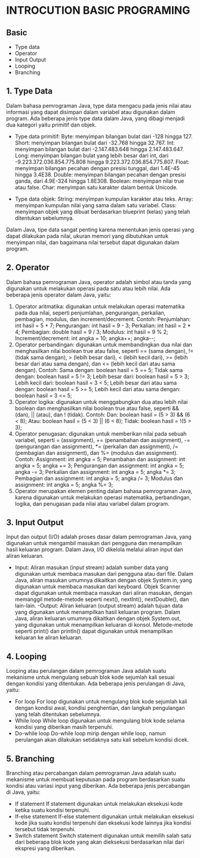 # INTROCUTION BASIC PROGRAMING

## Basic
- Type data
- Operator
- Input Output
- Looping
- Branching


## 1. Type Data
Dalam bahasa pemrograman Java, type data mengacu pada jenis nilai atau informasi yang dapat disimpan dalam variabel atau digunakan dalam program. Ada beberapa jenis type data dalam Java, yang dibagi menjadi dua kategori yaitu primitif dan objek.

* Type data primitif:
Byte: menyimpan bilangan bulat dari -128 hingga 127.
Short: menyimpan bilangan bulat dari -32.768 hingga 32.767.
Int: menyimpan bilangan bulat dari -2.147.483.648 hingga 2.147.483.647.
Long: menyimpan bilangan bulat yang lebih besar dari int, dari -9.223.372.036.854.775.808 hingga 9.223.372.036.854.775.807.
Float: menyimpan bilangan pecahan dengan presisi tunggal, dari 1.4E-45 hingga 3.4E38.
Double: menyimpan bilangan pecahan dengan presisi ganda, dari 4.9E-324 hingga 1.8E308.
Boolean: menyimpan nilai true atau false.
Char: menyimpan satu karakter dalam bentuk Unicode.

* Type data objek:
String: menyimpan kumpulan karakter atau teks.
Array: menyimpan kumpulan nilai yang sama dalam satu variabel.
Class: menyimpan objek yang dibuat berdasarkan blueprint (kelas) yang telah ditentukan sebelumnya.

Dalam Java, tipe data sangat penting karena menentukan jenis operasi yang dapat dilakukan pada nilai, ukuran memori yang dibutuhkan untuk menyimpan nilai, dan bagaimana nilai tersebut dapat digunakan dalam program.

## 2. Operator
Dalam bahasa pemrograman Java, operator adalah simbol atau tanda yang digunakan untuk melakukan operasi pada satu atau lebih nilai. Ada beberapa jenis operator dalam Java, yaitu:

1. Operator aritmatika: digunakan untuk melakukan operasi matematika pada dua nilai, seperti penjumlahan, pengurangan, perkalian, pembagian, modulus, dan increment/decrement.
Contoh:
Penjumlahan: int hasil = 5 + 7;
Pengurangan: int hasil = 9 - 3;
Perkalian: int hasil = 2 * 4;
Pembagian: double hasil = 9 / 3;
Modulus: int hasil = 9 % 2;
Increment/decrement: int angka = 10; angka++; angka--;
2. Operator perbandingan: digunakan untuk membandingkan dua nilai dan menghasilkan nilai boolean true atau false, seperti == (sama dengan), != (tidak sama dengan), > (lebih besar dari), < (lebih kecil dari), >= (lebih besar dari atau sama dengan), dan <= (lebih kecil dari atau sama dengan).
Contoh:
Sama dengan: boolean hasil = 5 == 5;
Tidak sama dengan: boolean hasil = 5 != 3;
Lebih besar dari: boolean hasil = 5 > 3;
Lebih kecil dari: boolean hasil = 3 < 5;
Lebih besar dari atau sama dengan: boolean hasil = 5 >= 5;
Lebih kecil dari atau sama dengan: boolean hasil = 3 <= 5;
3. Operator logika: digunakan untuk menggabungkan dua atau lebih nilai boolean dan menghasilkan nilai boolean true atau false, seperti && (dan), || (atau), dan ! (tidak).
Contoh:
Dan: boolean hasil = (5 > 3) && (6 < 8);
Atau: boolean hasil = (5 < 3) || (6 < 8);
Tidak: boolean hasil = !(5 > 3);
4. Operator penugasan: digunakan untuk memberikan nilai pada sebuah variabel, seperti = (assignment), += (penambahan dan assignment), -= (pengurangan dan assignment), *= (perkalian dan assignment), /= (pembagian dan assignment), dan %= (modulus dan assignment).
Contoh:
Assignment: int angka = 5;
Penambahan dan assignment: int angka = 5; angka += 3;
Pengurangan dan assignment: int angka = 5; angka -= 3;
Perkalian dan assignment: int angka = 5; angka *= 3;
Pembagian dan assignment: int angka = 5; angka /= 3;
Modulus dan assignment: int angka = 5; angka %= 3;
5. Operator merupakan elemen penting dalam bahasa pemrograman Java, karena digunakan untuk melakukan operasi matematika, perbandingan, logika, dan penugasan pada nilai atau variabel dalam program.



## 3. Input Output
Input dan output (I/O) adalah proses dasar dalam pemrograman Java, yang digunakan untuk mengambil masukan dari pengguna dan menampilkan hasil keluaran program. Dalam Java, I/O dikelola melalui aliran input dan aliran keluaran.
- Input:
Aliran masukan (input stream) adalah sumber data yang digunakan untuk membaca masukan dari pengguna atau dari file. Dalam Java, aliran masukan umumnya dikaitkan dengan objek System.in, yang digunakan untuk membaca masukan dari keyboard. Objek Scanner dapat digunakan untuk membaca masukan dari aliran masukan, dengan memanggil metode-metode seperti next(), nextInt(), nextDouble(), dan lain-lain.
-Output:
Aliran keluaran (output stream) adalah tujuan data yang digunakan untuk menampilkan hasil keluaran program. Dalam Java, aliran keluaran umumnya dikaitkan dengan objek System.out, yang digunakan untuk menampilkan keluaran di konsol. Metode-metode seperti print() dan println() dapat digunakan untuk menampilkan keluaran ke aliran keluaran.


## 4. Looping
Looping atau perulangan dalam pemrograman Java adalah suatu mekanisme untuk mengulang sebuah blok kode sejumlah kali sesuai dengan kondisi yang ditentukan. Ada beberapa jenis perulangan di Java, yaitu:

- For loop
For loop digunakan untuk mengulang blok kode sejumlah kali dengan kondisi awal, kondisi penghentian, dan langkah pengulangan yang telah ditentukan sebelumnya.
- While loop
While loop digunakan untuk mengulang blok kode selama kondisi yang diberikan masih terpenuhi.
- Do-while loop
Do-while loop mirip dengan while loop, namun perulangan akan dilakukan setidaknya satu kali sebelum kondisi dicek.

## 5. Branching
Branching atau percabangan dalam pemrograman Java adalah suatu mekanisme untuk membuat keputusan pada program berdasarkan suatu kondisi atau variasi input yang diberikan. Ada beberapa jenis percabangan di Java, yaitu:

- If statement
If statement digunakan untuk melakukan eksekusi kode ketika suatu kondisi terpenuhi.
- If-else statement
If-else statement digunakan untuk melakukan eksekusi kode jika suatu kondisi terpenuhi dan eksekusi kode lainnya jika kondisi tersebut tidak terpenuhi.
- Switch statement
Switch statement digunakan untuk memilih salah satu dari beberapa blok kode yang akan dieksekusi berdasarkan nilai dari ekspresi yang diberikan.


